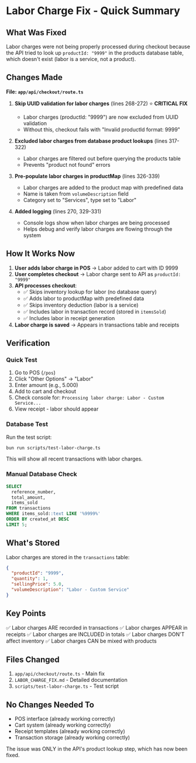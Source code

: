 # Labor Charge Fix - Quick Summary

## What Was Fixed

Labor charges were not being properly processed during checkout because the API tried to look up `productId: "9999"` in the products database table, which doesn't exist (labor is a service, not a product).

## Changes Made

**File: `app/api/checkout/route.ts`**

1. **Skip UUID validation for labor charges** (lines 268-272) ⭐ **CRITICAL FIX**
   - Labor charges (productId: "9999") are now excluded from UUID validation
   - Without this, checkout fails with "Invalid productId format: 9999"
2. **Excluded labor charges from database product lookups** (lines 317-322)

   - Labor charges are filtered out before querying the products table
   - Prevents "product not found" errors

3. **Pre-populate labor charges in productMap** (lines 326-339)

   - Labor charges are added to the product map with predefined data
   - Name is taken from `volumeDescription` field
   - Category set to "Services", type set to "Labor"

4. **Added logging** (lines 270, 329-331)
   - Console logs show when labor charges are being processed
   - Helps debug and verify labor charges are flowing through the system

## How It Works Now

1. **User adds labor charge in POS** → Labor added to cart with ID 9999
2. **User completes checkout** → Labor charge sent to API as `productId: "9999"`
3. **API processes checkout**:
   - ✅ Skips inventory lookup for labor (no database query)
   - ✅ Adds labor to productMap with predefined data
   - ✅ Skips inventory deduction (labor is a service)
   - ✅ Includes labor in transaction record (stored in `itemsSold`)
   - ✅ Includes labor in receipt generation
4. **Labor charge is saved** → Appears in transactions table and receipts

## Verification

### Quick Test

1. Go to POS (`/pos`)
2. Click "Other Options" → "Labor"
3. Enter amount (e.g., 5.000)
4. Add to cart and checkout
5. Check console for: `Processing labor charge: Labor - Custom Service...`
6. View receipt - labor should appear

### Database Test

Run the test script:

```bash
bun run scripts/test-labor-charge.ts
```

This will show all recent transactions with labor charges.

### Manual Database Check

```sql
SELECT
  reference_number,
  total_amount,
  items_sold
FROM transactions
WHERE items_sold::text LIKE '%9999%'
ORDER BY created_at DESC
LIMIT 5;
```

## What's Stored

Labor charges are stored in the `transactions` table:

```json
{
  "productId": "9999",
  "quantity": 1,
  "sellingPrice": 5.0,
  "volumeDescription": "Labor - Custom Service"
}
```

## Key Points

✅ Labor charges ARE recorded in transactions
✅ Labor charges APPEAR in receipts
✅ Labor charges are INCLUDED in totals
✅ Labor charges DON'T affect inventory
✅ Labor charges CAN be mixed with products

## Files Changed

1. `app/api/checkout/route.ts` - Main fix
2. `LABOR_CHARGE_FIX.md` - Detailed documentation
3. `scripts/test-labor-charge.ts` - Test script

## No Changes Needed To

- POS interface (already working correctly)
- Cart system (already working correctly)
- Receipt templates (already working correctly)
- Transaction storage (already working correctly)

The issue was ONLY in the API's product lookup step, which has now been fixed.
